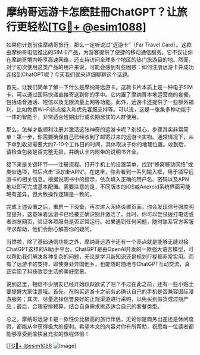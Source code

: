# 摩纳哥远游卡怎麽註冊ChatGPT？让旅行更轻松[[TG💪+ @esim1088](https://t.me/s/esim1088)]

如果你计划前往摩纳哥旅行，那么一定听说过“远游卡”（Far Travel Card）。这款由摩纳哥电信推出的SIM卡产品，为游客提供了便捷的移动通信服务。它不仅让你在摩纳哥境内畅享高速网络，还支持访问全球多个地区的热门旅游目的地。然而，对于初次使用这类产品的用户来说，可能会感到有些困惑：如何注册远游卡并成功连接到ChatGPT呢？今天我们就来详细聊聊这个话题。

首先，让我们简单了解一下什么是摩纳哥远游卡。这款卡片本质上是一种电子SIM卡，可以通过国际快递直接寄送到你的手中。它内置了摩纳哥本地运营商的套餐，包括语音通话、短信以及无限流量上网等功能。此外，远游卡还提供了一些额外福利，比如免费Wi-Fi热点接入和优先客服支持等。可以说，这是一张集多种功能于一体的智能卡，非常适合短期出行或长期居住的人群使用。

那么，怎样才能顺利注册并激活这张神奇的远游卡呢？别担心，步骤其实非常简单！第一步，你需要确保自己已经收到了邮寄过来的远游卡实物。通常情况下，从下单到收货需要大约7-10个工作日的时间，具体取决于你的地理位置。收到后，请检查包装是否完整无损，并确认卡内附带的说明书齐全。

接下来是关键环节——注册流程。打开手机上的设置菜单，找到“蜂窝移动网络”或类似选项，然后点击“添加新APN”。在这里，你会看到一系列输入框，用于填写远游卡的相关信息。根据说明书中的指示，依次填入正确的用户名、密码以及APN地址即可完成基本配置。需要注意的是，不同版本的iOS或Android系统界面可能略有差异，但大致操作逻辑是一致的。

完成上述设置之后，重启一下设备，再次进入网络设置页面，你会发现信号强度明显提升，这意味着远游卡已经被正确识别并激活了。此时，你可以尝试拨打电话或者浏览网页，验证各项服务是否正常运行。如果遇到任何问题，随时联系官方客服寻求帮助，他们会耐心解答你的疑问。

当然啦，除了基础通信功能之外，摩纳哥远游卡还有一个亮点就是能够无缝对接ChatGPT这样的AI助手平台。ChatGPT是由OpenAI开发的一款强大语言模型，可以帮助我们解决各种复杂的问题，无论是学习新知识还是规划行程都非常实用。而有了远游卡的支持，即使身处异国他乡，也能随时随地与ChatGPT互动交流，真正实现了科技改变生活的美好愿景。

说到这里，相信不少朋友已经开始跃跃欲试了吧？不过在此之前，还有一些小贴士要提醒大家注意哦。首先，在购买远游卡之前务必确认自己的手机是否兼容国际漫游服务；其次，尽量选择信誉良好的正规渠道进行采购，以免买到假货或过期产品；最后，合理安排预算，结合自身需求挑选适合自己的套餐类型。

总之，摩纳哥远游卡是一款性价比极高的旅行伴侣，无论你是商务出差还是休闲度假，都能从中获得极大的便利。希望本文的内容对你有所帮助，祝愿每一位读者都能够享受到愉快且充实的旅程体验！

[[TG💪+ @esim1088](https://t.me/s/esim1088) ![Image](https://i.postimg.cc/4NQfJmqS/Snipaste-2025-05-13-00-14-12.png)]